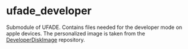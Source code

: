 # ufade_developer
Submodule of UFADE. Contains files needed for the developer mode on apple devices.
The personalized image is taken from the [DeveloperDiskImage](https://github.com/doronz88/DeveloperDiskImage) repository.
